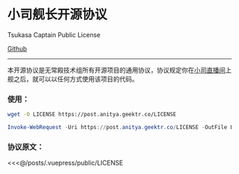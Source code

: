 # 小司舰长开源协议

Tsukasa Captain Public License

[Github](https://github.com/anitya-tech/tsukasa-captain-license)

---

本开源协议是无常殿技术组所有开源项目的通用协议，协议规定你在[小司直播间](https://live.bilibili.com/14846654)上舰之后，就可以以任何方式使用该项目的代码。

### 使用：

```bash
wget -O LICENSE https://post.anitya.geektr.co/LICENSE
```

```powershell
Invoke-WebRequest -Uri https://post.anitya.geektr.co/LICENSE -OutFile LICENSE
```

### 协议原文：

<<<@/posts/.vuepress/public/LICENSE
